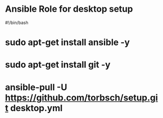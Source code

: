 # Ansible Role for desktop setup

#!/bin/bash

# sudo apt-get install ansible -y
# sudo apt-get install git -y
# ansible-pull -U https://github.com/torbsch/setup.git desktop.yml
